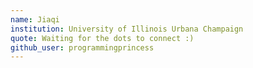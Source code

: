 ```yaml
---
name: Jiaqi 
institution: University of Illinois Urbana Champaign
quote: Waiting for the dots to connect :)
github_user: programmingprincess
---
```

